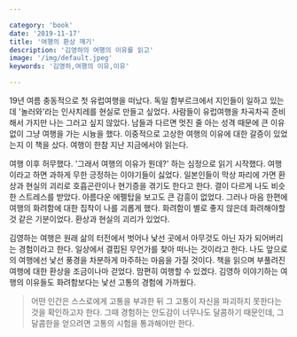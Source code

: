 ```yaml
---

category: 'book'
date: '2019-11-17'
title: '여행의 환상 깨기'
description: '김영하의 여행의 이유를 읽고'
image: '/img/default.jpeg'
keywords: '김영하,여행의 이유,이유'

---
```


19년 여름 충동적으로 첫 유럽여행을 떠났다. 독일 함부르크에서 지인들이 일하고 있는데 '놀러와'라는 인사치레를 현실로 만들고 싶었다. 사람들이 유럽여행을 차곡차곡 준비해서 가지만 나는 그러고 싶지 않았다. 남들과 다르면 멋진 줄 아는 성격 때문에 큰 이유 없이 그냥 여행을 가는 시늉을 했다. 이중적으로 고상한 여행의 이유에 대한 갈증이 있었는지 이 책을 샀다. 여행이 한참 지난 지금에서야 읽는다.

여행 이후 허무했다. '그래서 여행의 이유가 뭔데?' 하는 심정으로 읽기 시작했다. 여행이라고 하면 과하게 무한 긍정하는 이야기들이 싫었다. 일본인들이 막상 파리에 가면 환상과 현실의 괴리로 호흡곤란이나 현기증을 겪기도 한다고 한다. 결이 다르게 나도 비슷한 스트레스를 받았다. 아름다운 에펠탑을 보고도 큰 감흥이 없었다. 그러나 마음 한편에 여행의 화려함에 대한 집착이 나를 괴롭게 했다. 화려함이 별로 좋지 않은데 화려해야할 것 같은 기분이었다. 환상과 현실의 괴리가 있었다.

김영하는 여행은 원래 삶의 터전에서 벗어나 낯선 곳에서 아무것도 아닌 자가 되어버리는 경험이라고 한다. 일상에서 결핍된 무언가를 찾아 떠나는 것이라고 한다. 나도 앞으로의 여행에선 낯선 풍경을 차분하게 마주하는 마음을 가질 것이다. 책을 읽으며 부풀려진 여행에 대한 환상을 조금이나마 걷었다. 맘편히 여행할 수 있겠다. 김영하 이야기하는 여행의 이유들도 화려함보다는 낯선 고통의 경험에 가까웠다.

> 어떤 인간은 스스로에게 고통을 부과한 뒤 그 고통이 자신을 파괴하지 못한다는 것을 확인하고자 한다. 그때 경험하는 안도감이 너무나도 달콤하기 때문인데, 그 달콤한을 얻으려면 고통의 시험을 통과해야만 한다.
